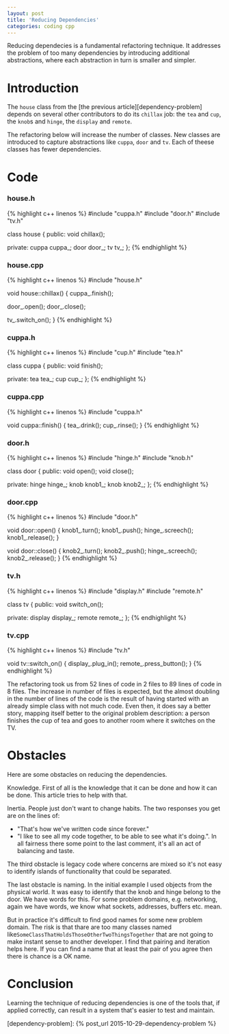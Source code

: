 ```yaml
---
layout: post
title: 'Reducing Dependencies'
categories: coding cpp
---
```


Reducing dependecies is a fundamental refactoring technique. It addresses the
problem of too many dependencies by introducing additional abstractions, where
each abstraction in turn is smaller and simpler.


# Introduction

The `house` class from the [the previous article][dependency-problem] depends on
several other contributors to do its `chillax` job: the `tea` and `cup`, the
`knob`s and `hinge`, the `display` and `remote`.

The refactoring below will increase the number of classes. New classes are
introduced to capture abstractions like `cuppa`, `door` and `tv`. Each of theese classes
has fewer dependencies.


# Code

### house.h
{% highlight c++ linenos %}
#include "cuppa.h"
#include "door.h"
#include "tv.h"

class house
{
public:
  void chillax();

private:
  cuppa cuppa_;
  door door_;
  tv tv_;
};
{% endhighlight %}

### house.cpp
{% highlight c++ linenos %}
#include "house.h"

void house::chillax() {
  cuppa_.finish();

  door_.open();
  door_.close();

  tv_.switch_on();
}
{% endhighlight %}

### cuppa.h
{% highlight c++ linenos %}
#include "cup.h"
#include "tea.h"

class cuppa
{
public:
  void finish();

private:
  tea tea_;
  cup cup_;
};
{% endhighlight %}

### cuppa.cpp
{% highlight c++ linenos %}
#include "cuppa.h"

void cuppa::finish() {
  tea_.drink();
  cup_.rinse();
}
{% endhighlight %}

### door.h
{% highlight c++ linenos %}
#include "hinge.h"
#include "knob.h"

class door
{
public:
  void open();
  void close();

private:
  hinge hinge_;
  knob knob1_;
  knob knob2_;
};
{% endhighlight %}

### door.cpp
{% highlight c++ linenos %}
#include "door.h"

void door::open() {
  knob1_.turn();
  knob1_.push();
  hinge_.screech();
  knob1_.release();
}

void door::close() {
  knob2_.turn();
  knob2_.push();
  hinge_.screech();
  knob2_.release();
}
{% endhighlight %}

### tv.h
{% highlight c++ linenos %}
#include "display.h"
#include "remote.h"

class tv
{
public:
  void switch_on();

private:
  display display_;
  remote remote_;
};
{% endhighlight %}

### tv.cpp
{% highlight c++ linenos %}
#include "tv.h"

void tv::switch_on() {
  display_.plug_in();
  remote_.press_button();
}
{% endhighlight %}

The refactoring took us from 52 lines of code in 2 files to 89 lines of code in
8 files. The increase in number of files is expected, but the almost doubling
in the number of lines of the code is the result of having started with an
already simple class with not much code. Even then, it does say a better
story, mapping itself better to the original problem description: a person
finishes the cup of tea and goes to another room where it switches on the TV.

# Obstacles

Here are some obstacles on reducing the dependencies.

Knowledge. First of all is the knowledge that it can be done and how it can be
done. This article tries to help with that.

Inertia. People just don't want to change habits. The two responses you get are
on the lines of:

- "That's how we've written code since forever."
- "I like to see all my code together, to be able to see what it's doing.". In
  all fairness there some point to the last comment, it's all an act of
  balancing and taste.

The third obstacle is legacy code where concerns are mixed so it's not easy to
identify islands of functionality that could be separated.

The last obstacle is naming. In the initial example I used objects from the
physical world. It was easy to identify that the knob and hinge belong to the
door. We have words for this. For some problem domains, e.g. networking, again
we have words, we know what sockets, addresses, buffers etc. mean.

But in practice it's difficult to find good names for some new problem domain.
The risk is that thare are too many classes named
like`SomeClassThatHoldsThoseOtherTwoThingsTogether` that are not going to make
instant sense to another developer. I find that pairing and iteration helps
here. If you can find a name that at least the pair of you agree then there is
chance is a OK name.


# Conclusion

Learning the technique of reducing dependencies is one of the tools that, if
applied correctly, can result in a system that's easier to test and maintain.


[dependency-problem]:    {% post_url 2015-10-29-dependency-problem %}

